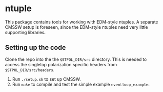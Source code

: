 ntuple
======

This package contains tools for working with EDM-style ntuples. A separate CMSSW setup is foreseen, since the EDM-style ntuples need very little supporting libraries.

Setting up the code
-------------------

Clone the repo into the the ``$STPOL_DIR/src`` directory. This is needed to access the singletop polarization specific headers from ``$STPOL_DIR/src/headers``.

1. Run ``./setup.sh`` to set up CMSSW.
2. Run ``make`` to compile and test the simple example ``eventloop_example``.
